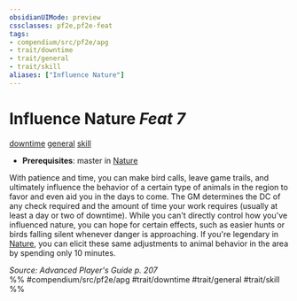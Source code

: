 ```yaml
---
obsidianUIMode: preview
cssclasses: pf2e,pf2e-feat
tags:
- compendium/src/pf2e/apg
- trait/downtime
- trait/general
- trait/skill
aliases: ["Influence Nature"]
---
```

# Influence Nature  *Feat 7*  
[downtime](rules/traits/downtime.md "Downtime Action & Ability Trait")  [general](rules/traits/general.md "General Feat Trait")  [skill](rules/traits/skill.md "Skill Feat Trait")  

- **Prerequisites**: master in [Nature](compendium/skills.md#Nature)

With patience and time, you can make bird calls, leave game trails, and ultimately influence the behavior of a certain type of animals in the region to favor and even aid you in the days to come. The GM determines the DC of any check required and the amount of time your work requires (usually at least a day or two of downtime). While you can't directly control how you've influenced nature, you can hope for certain effects, such as easier hunts or birds falling silent whenever danger is approaching. If you're legendary in [Nature](compendium/skills.md#Nature), you can elicit these same adjustments to animal behavior in the area by spending only 10 minutes.

*Source: Advanced Player's Guide p. 207*  
%% #compendium/src/pf2e/apg #trait/downtime #trait/general #trait/skill %%